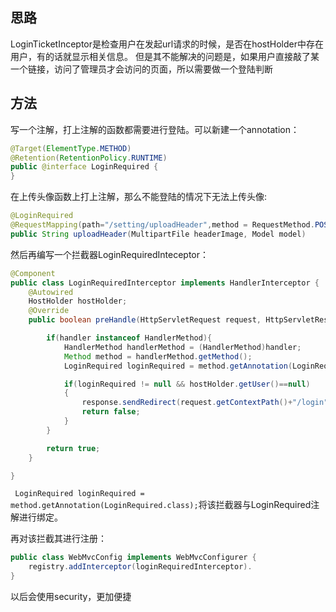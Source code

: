 ## 思路
LoginTicketInceptor是检查用户在发起url请求的时候，是否在hostHolder中存在用户，有的话就显示相关信息。
但是其不能解决的问题是，如果用户直接敲了某一个链接，访问了管理员才会访问的页面，所以需要做一个登陆判断

## 方法
写一个注解，打上注解的函数都需要进行登陆。可以新建一个annotation：
```java
@Target(ElementType.METHOD)
@Retention(RetentionPolicy.RUNTIME)
public @interface LoginRequired {
}
```

在上传头像函数上打上注解，那么不能登陆的情况下无法上传头像:
```java
@LoginRequired
@RequestMapping(path="/setting/uploadHeader",method = RequestMethod.POST)
public String uploadHeader(MultipartFile headerImage, Model model)
```

然后再编写一个拦截器LoginRequiredInteceptor：
```java
@Component
public class LoginRequiredInterceptor implements HandlerInterceptor {
    @Autowired
    HostHolder hostHolder;
    @Override
    public boolean preHandle(HttpServletRequest request, HttpServletResponse response, Object handler) throws Exception {

        if(handler instanceof HandlerMethod){
            HandlerMethod handlerMethod = (HandlerMethod)handler;
            Method method = handlerMethod.getMethod();
            LoginRequired loginRequired = method.getAnnotation(LoginRequired.class);

            if(loginRequired != null && hostHolder.getUser()==null)
            {
                response.sendRedirect(request.getContextPath()+"/login");
                return false;
            }
        }

        return true;
    }

}
```

` LoginRequired loginRequired = method.getAnnotation(LoginRequired.class);`将该拦截器与LoginRequired注解进行绑定。

再对该拦截其进行注册：

```java
public class WebMvcConfig implements WebMvcConfigurer {
	registry.addInterceptor(loginRequiredInterceptor).          				excludePathPatterns("/**/.css","/**/*.js","/**/*.png","/**/*.jpeg","/**/*.jpg");
}
```



以后会使用security，更加便捷